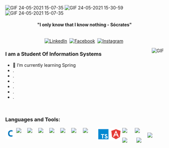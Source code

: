![GIF 24-05-2021 15-07-35](https://user-images.githubusercontent.com/48317736/119389363-e56fd480-bca1-11eb-821a-df1d6857b9e9.gif)
![GIF 24-05-2021 15-30-59](https://user-images.githubusercontent.com/48317736/119391819-3a611a00-bca5-11eb-955e-aadcbfd223a0.gif)
![GIF 24-05-2021 15-07-35](https://user-images.githubusercontent.com/48317736/119389363-e56fd480-bca1-11eb-821a-df1d6857b9e9.gif)

<p>
  <h4 align="center"><b>"I only know that I know nothing - Sócrates"</b></h4>
</p>


<p align="center">
  
  <br>
  <a href="https://www.linkedin.com/in/euller-henrique-2b3ba5188/"><img src="https://user-images.githubusercontent.com/48317736/119419795-66929000-bcd1-11eb-8ae9-cad609aa6790.png" height="40px;" alt="LinkedIn" /></a>&nbsp;
  <a href="https://www.facebook.com/EullerHBO"><img src="https://user-images.githubusercontent.com/48317736/119419780-62ff0900-bcd1-11eb-9347-632d5aaf4b48.png" alt="Facebook" height="40px;" ></a>&nbsp;
  <a href="https://instagram.com/euller_hbo"><img src="https://user-images.githubusercontent.com/48317736/119419793-65f9f980-bcd1-11eb-81a6-199bb1bc7484.png" height="40px;" alt="Instagram" /></a>&nbsp;
  
</p>

<img align="right" height="270px" alt="GIF" src="https://i.pinimg.com/originals/e4/26/70/e426702edf874b181aced1e2fa5c6cde.gif">

### I am a Student Of Information Systems
- 🌱 I’m currently learning Spring
- .
- .
- .
- .
- .
- .

<br>

### Languages and Tools: 


<img align="left" width="35px" src="https://raw.githubusercontent.com/PKief/vscode-material-icon-theme/main/icons/c.svg">
<img align="left" width="35px" src="https://user-images.githubusercontent.com/48317736/119421863-11a54880-bcd6-11eb-856a-d02c49ccbaef.png">
<img align="left" width="35px" src="https://user-images.githubusercontent.com/48317736/119421173-7b245780-bcd4-11eb-9b7d-55429bb70eb2.png">
<img align="left" width="35px" src="https://user-images.githubusercontent.com/48317736/119421168-7a8bc100-bcd4-11eb-90e4-c3a2ee1f0f0e.png">
<img align="left" width="35px" src="https://user-images.githubusercontent.com/48317736/119421171-7b245780-bcd4-11eb-8997-b817d3a6dc1a.png">
<img align="left" width="35px" src="https://user-images.githubusercontent.com/48317736/119421538-4bc21a80-bcd5-11eb-9527-83b3181c9edd.png">
<img align="left" width="37" src="https://user-images.githubusercontent.com/48317736/119421667-9b084b00-bcd5-11eb-9780-2ae32f561025.png">
<img align="left" width="45px" src="https://user-images.githubusercontent.com/48317736/119422124-b889e480-bcd6-11eb-9d0c-c6bfb934e42f.png">
<img align="left" width="40x" src="https://raw.githubusercontent.com/PKief/vscode-material-icon-theme/main/icons/typescript.svg">
<img align="left" width="40px" src="https://raw.githubusercontent.com/PKief/vscode-material-icon-theme/main/icons/angular.svg">
<img align="left" width="40px" src="https://user-images.githubusercontent.com/48317736/119423482-c55c0780-bcd9-11eb-95df-4fa5e8f9064e.png">
<img align="left" width="40px" src="https://user-images.githubusercontent.com/48317736/119423760-6fd42a80-bcda-11eb-8861-18a2920c9ebf.png">
<img align="left" width="40px" src="https://user-images.githubusercontent.com/48317736/119424303-8f1f8780-bcdb-11eb-885d-6804d4308bfb.png">
<img align="left" width="45px" src="https://user-images.githubusercontent.com/48317736/119423179-0e5f8c00-bcd9-11eb-980a-e8b3349d02ce.png">
<img align="left" width="40px" src="https://user-images.githubusercontent.com/48317736/119423268-45ce3880-bcd9-11eb-95f6-d80e84093b85.png">



<!--
**EullerHenrique/EullerHenrique** is a ✨ _special_ ✨ repository because its `README.md` (this file) appears on your GitHub profile.

Here are some ideas to get you started:

- 🔭 I’m currently working on ...
- 🌱 I’m currently learning ...
- 👯 I’m looking to collaborate on ...
- 🤔 I’m looking for help with ...
- 💬 Ask me about ...
- 📫 How to reach me: ...
- 😄 Pronouns: ...
- ⚡ Fun fact: ...
-->
